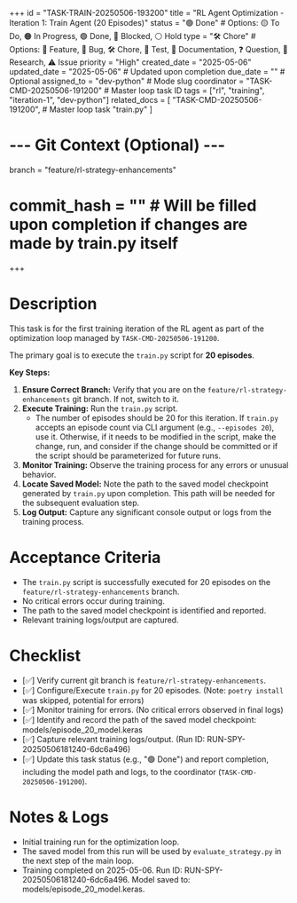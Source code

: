 +++
id = "TASK-TRAIN-20250506-193200"
title = "RL Agent Optimization - Iteration 1: Train Agent (20 Episodes)"
status = "🟢 Done" # Options: 🟡 To Do, 🟠 In Progress, 🟢 Done, 🔴 Blocked, ⚪ Hold
type = "🛠️ Chore" # Options: 🌟 Feature, 🐞 Bug, 🛠️ Chore, 🧪 Test, 📖 Documentation, ❓ Question, 🤔 Research, ⚠️ Issue
priority = "High"
created_date = "2025-05-06"
updated_date = "2025-05-06" # Updated upon completion
due_date = "" # Optional
assigned_to = "dev-python" # Mode slug
coordinator = "TASK-CMD-20250506-191200" # Master loop task ID
tags = ["rl", "training", "iteration-1", "dev-python"]
related_docs = [
    "TASK-CMD-20250506-191200", # Master loop task
    "train.py"
]
# --- Git Context (Optional) ---
branch = "feature/rl-strategy-enhancements"
# commit_hash = "" # Will be filled upon completion if changes are made by train.py itself
+++

# Description

This task is for the first training iteration of the RL agent as part of the optimization loop managed by `TASK-CMD-20250506-191200`.

The primary goal is to execute the `train.py` script for **20 episodes**.

**Key Steps:**

1.  **Ensure Correct Branch:** Verify that you are on the `feature/rl-strategy-enhancements` git branch. If not, switch to it.
2.  **Execute Training:** Run the `train.py` script.
    *   The number of episodes should be 20 for this iteration. If `train.py` accepts an episode count via CLI argument (e.g., `--episodes 20`), use it. Otherwise, if it needs to be modified in the script, make the change, run, and consider if the change should be committed or if the script should be parameterized for future runs.
3.  **Monitor Training:** Observe the training process for any errors or unusual behavior.
4.  **Locate Saved Model:** Note the path to the saved model checkpoint generated by `train.py` upon completion. This path will be needed for the subsequent evaluation step.
5.  **Log Output:** Capture any significant console output or logs from the training process.

# Acceptance Criteria

*   The `train.py` script is successfully executed for 20 episodes on the `feature/rl-strategy-enhancements` branch.
*   No critical errors occur during training.
*   The path to the saved model checkpoint is identified and reported.
*   Relevant training logs/output are captured.

# Checklist

- [✅] Verify current git branch is `feature/rl-strategy-enhancements`.
- [✅] Configure/Execute `train.py` for 20 episodes. (Note: `poetry install` was skipped, potential for errors)
- [✅] Monitor training for errors. (No critical errors observed in final logs)
- [✅] Identify and record the path of the saved model checkpoint: models/episode_20_model.keras
- [✅] Capture relevant training logs/output. (Run ID: RUN-SPY-20250506181240-6dc6a496)
- [✅] Update this task status (e.g., "🟢 Done") and report completion, including the model path and logs, to the coordinator (`TASK-CMD-20250506-191200`).

# Notes & Logs
*   Initial training run for the optimization loop.
*   The saved model from this run will be used by `evaluate_strategy.py` in the next step of the main loop.
*   Training completed on 2025-05-06. Run ID: RUN-SPY-20250506181240-6dc6a496. Model saved to: models/episode_20_model.keras.